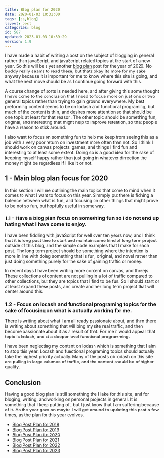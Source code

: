 ```yaml
---
title: Blog plan for 2020
date: 2020-01-03 10:31:00
tags: [js,blog]
layout: post
categories: blog
id: 587
updated: 2023-01-03 10:39:29
version: 1.9
---
```


I have made a habit of writing a post on the subject of blogging in general rather than javaScript, and javaScript related topics at the start of a new year. So this will be a yet another [blog plan](http://www.getspokal.com/the-practical-guide-to-creating-a-blogging-strategy-that-actually-works/) post for the year of 2020. No buddy really seams to read these, but thats okay its more for my sake anyway because it is important for me to know where this site is going, and what the next move should be as I continue going forward with this.

A course change of sorts is needed here, and after giving this some thought I have come to the conclusion that I need to focus more on just one or two general topics rather than trying to gain ground everywhere. My best preforming content seems to be on lodash and functional programing, but much of the content is thin, and desires more attention so that should be one topic at least for that reason. The other topic should be something fun, original, and interesting that might help to improve retention, so that people have a reason to stick around. 

I also want to focus on something fun to help me keep from seeing this as a job with a very poor return on investment more often than not. So I think I should work on canvas projects, games, and things I find fun and interesting to at least some extent. Doing so is a good idea for the sake of keeping myself happy rather than just going in whatever dirrection the money might be regardless if I like it or not.

<!-- more -->

## 1 - Main blog plan focus for 2020

In this section I will me outlining the main topics that come to mind when it comes to what I want to focus on this year. Simmply put there is fidning a balence between what is fun, and focusing on other things that might prove to be not so fun, but hopfully useful in some way.

### 1.1 - Have a blog plan focus on something fun so I do not end up hating what I have come to enjoy.

I have been fiddling with javaScript for well over ten years now, and I think that it is long past time to start and maintain some kind of long term project outside of this blog, and the simple code examples that I make for each post. The long term project should be something where the intention is more in line with doing something that is fun, original, and novel rather than just doing something purely for the sake of gaining traffic or money.

In recent days I have been writing more content on canvas, and threejs. These collections of content are not pulling in a lot of traffic compared to other collections, but they are topics that I find to be fun. So I should start or at least expand these posts, and create another long term project that will center around this.

### 1.2 - Focus on lodash and functional programing topics for the sake of focusing on what is actually working for me.

There is writing about what I am all ready passionate about, and then there is writing about something that will bing my site real traffic, and then become passionate about it as a result of that. For me it would appear that topic is lodash, and at a deeper level functional programming.

I have been neglecting my content on lodash which is something that I aim to stop this year. Lodash and functional programing topics should actually take the highest priority actually. Many of the posts ob lodash on this site are pulling in large volumes of traffic, and the content should be of higher quality.

## Conclusion

Having a good blog plan is still something the I lake for this site, and for bloging, writing, and working on personal projects in general. It is something that I keep putting off, but I just know that I am suffering because of it. As the year goes on maybe I will get around to updating this post a few times, as the plan for this year evolves.

* [Blog Post Plan for 2018](/2018/01/02/blog-plan-for-2018/)
* [Blog Post Plan for 2019](/2019/01/02/blog-post-plan-for-2019/)
* [Blog Post Plan for 2020](/2020/01/03/blog-post-plan-for-2020/)
* [Blog Post Plan for 2021](/2021/01/01/blog-post-plan-for-2021/)
* [Blog Post Plan for 2022](/2022/01/03/blog-post-plan-for-2022/)
* [Blog Post Plan for 2023](/2023/01/01/blog-post-plan-for-2023/)



